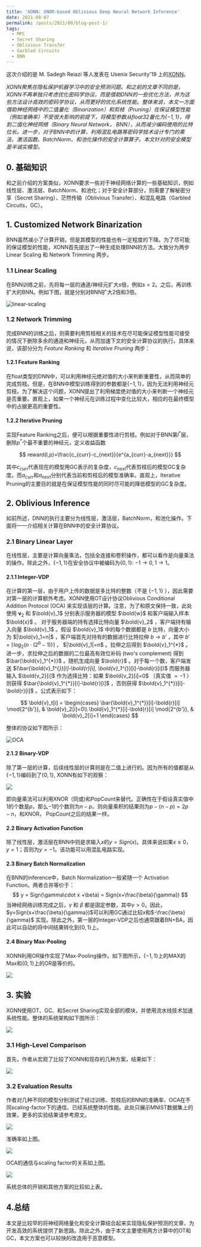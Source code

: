 ```yaml
---
title: 'XONN: XNOR-based Oblivious Deep Neural Network Inference'
date: 2021-08-07
permalink: /posts/2021/08/blog-post-1/
tags:
  - MPC
  - Secret Sharing
  - Oblivious Transfer
  - Garbled Circuits
  - BNN
---
```


这次介绍的是 M. Sadegh Reiazi 等人发表在 Usenix Security'19 上的[XONN](https://arxiv.org/abs/1902.07342)。

*XONN聚焦在隐私保护机器学习中的安全预测问题。和之前的文章不同的是，XONN不再单独只考虑优化密码学协议，而是借助DNN的一些优化方法，并为这些方法设计高效的密码学协议，从而更好的优化系统性能。整体来说，本文一方面借助神经网络中的二值量化（Binarization）和剪枝（Pruning）在保证模型性能（例如准确率）不受很大影响的前提下，将模型参数从float32量化为$\{-1,1\}$​​，得到二值化神经网络（Binary Neural Network， BNN），从而减少编码使用的比特位长。进一步，对于BNN中的计算，利用混乱电路等密码学技术设计专门的乘法、激活函数、BatchNorm、和池化操作的安全计算算子。本文针对的安全模型是半诚实模型。*

## 0. 基础知识

和之前介绍的方案类似，XONN要求一些对于神经网络计算的一些基础知识，例如线性层、激活层、BatchNorm、和池化；对于安全计算部分，则需要了解秘密分享（Secret Sharing）、茫然传输（Oblivious Transfer）、和混乱电路（Garbled Circuits，GC）。

## 1. Customized Network Binarization

BNN虽然减小了计算开销，但是其模型的性能也有一定程度的下降。为了尽可能的保证模型的性能，XONN首先提出了一种生成处理BNN的方法。大致分为两步Linear Scaling 和 Network Trimming 两步。

### 1.1 Linear Scaling

在BNN训练之前，先将每一层的通道/神经元扩大$s$​倍，例如$s=2$​​。之后，再训练扩大的BNN。例如下图，就是分别对BNN扩大2倍和3倍。

![linear-scaling](/images/XONNFig/linear-scaling.png)

### 1.2 Network Trimming

完成BNN的训练之后，则需要利用剪枝相关的技术在尽可能保证模型性能可接受的情况下删除多余的通道和神经元，从而加速下文的安全计算协议的执行。具体来说，该部分分为 *Feature Ranking* 和 *Iterative Pruning* 两步：

#### 1.2.1 Feature Ranking

在float类型的DNN中，可以利用神经元绝对值的大小来判断重要性，从而简单的完成剪枝。但是，在BNN中模型训练得到的参数都是$\{-1,1\}$，因为无法利用神经元剪枝。为了解决这个问题，XONN提出了利用梯度绝对值的大小来判断一个神经元是否重要。直观上，如果一个神经元在训练过程中变化比较大，相应的在最终模型中的占据更高的重要性。

#### 1.2.2 Iterative Pruning

实现Feature Ranking之后，便可以根据重要性进行剪枝。例如对于BNN第$l^*$​​层，删除$p^*$个最不重要的神经元，定义收益函数

$$
reward(l,p)=\frac{c_{curr}-c_{next}}{e^{a_{curr}-a_{next}}}
$$

其中$c_{curr}$​代表现在的模型用GC表示的复杂度，$c_{next}$​​代表剪枝后的模型GC复杂度。而$a_{curr}$和$a_{next}$​ 分别代表当前和剪枝后的模型准确率。直观上，Iterative Pruning的主要目的就是在保证模型性能的同时尽可能的降低模型的GC复杂度。

## 2. Oblivious Inference

如前所述，DNN的执行主要分为线性层，激活层，BatchNorm，和池化操作。下面将一一介绍相关计算在BNN中的安全计算协议。

### 2.1 Binary Linear  Layer

在线性层，主要是计算向量乘法，包括全连接和卷积操作，都可以看作是向量乘法的操作。除此之外，$\{-1,1\}$在安全协议中被编码为$\{0,1\}$: $-1\rightarrow 0, 1\rightarrow 1$。

#### 2.1.1 Integer-VDP

在计算的第一层，由于用户上传的数据是多比特的整数（不是 $\{-1,1\}$ ），因此需要对第一层的计算额外考虑。XONN使用OT设计协议Oblivious Conditional Addition Protocol (OCA) 来实现该层的计算。注意，为了和原文保持一致，此处使用 $\bm{v}_2$ 和 $\bold{v}_1$ 分别表示服务器的模型 $\bold{w}$ 和客户端输入样本 $\bold{x}$ 。
对于服务器端的持有选择比特向量 $\bold{v}_2$ ，客户端持有输入向量 $\bold{v}_1$ 。假设 $\bold{v}_1$ 中的每个数据都是 $b$ 比特，向量大小为 $|\bold{v}_1=n|$ ，客户端首先对持有的数据进行比特拉伸 $b\rightarrow b'$ ，其中 $b'=\lceil log_2(n\cdot (2^b -1))\rceil$ ， $|\bold{v}_1|=n$ 。拉伸之后得到 $\bold{v}_1^{*}$ 。进一步，求拉伸之后的数据的二位最高有效位补码 (two's complement) 得到 $\bar{\bold{v}_1^{*}}$ 。随机生成向量 $\bold{r}$ 。对于每一个数，客户端发送 $(\bar{\bold{v}_1^{*}}[i]-\bold{r}[i], \bold{v}_1^{*}}[i]-\bold{r}[i])$ 而服务器输入 $\bold{v_2}[i]$ 作为选择比特：如果 $\bold{v_2}[i]=0$ （真实值 $=-1$ ）则获得 $\bar{\bold{v}_1^{*}}[i]-\bold{r}[i]$ ，否则获得 $\bold{v}_1^{*}}[i]-\bold{r}[i]$ ​​。公式表示如下：

$$
\bold{v}_t[i] = \begin{cases}
\bar{\bold{v}_1^{*}}[i]-\bold{r}[i] \mod{2^{b'}}, & \bold{v}_2[i]=0\\
\bold{v}_1^{*}[i]-\bold{r}[i] \mod{2^{b'}}, & \bold{v}_2[i]=1
\end{cases}
$$

整体的协议如下图所示：

![OCA](/images/XONNFig/OCA.jpg)

#### 2.1.2 Binary-VDP

除了第一层的计算，后续线性层的计算则是在二值上进行的。因为所有的值都是从$\{-1,1\}$​编码到了$\{0,1\}$​​​​, XONN有如下的观察：

![](/images/XONNFig/Binary-VDP.jpg)

即向量乘法可以利用XNOR（同或)和PopCount来替代。正确性在于假设真实值中$1$​的个数是$p$​，那么$-1$​的个数则为$n-p$​。则向量乘积的结果则为$p-(n-p)=2p-n$​，和XNOR， PopCount之后的结果一样。

#### 2.2 Binary Activation Function

除了线性层，激活层在BNN中则是求输入$x$的$y=Sign(x)$​。具体来说如果$x\ge0$，$y=1$；否则为$y=-1$。该功能可以用混乱电路实现。

#### 2.3 Binary Batch Normalization

在BNN的inference中，Batch Normalization一般紧随一个 Activation Function。两者合并等价于：
$$
y = Sign(\gamma\cdot x +\beta) = Sign(x+\frac{\beta}{\gamma})
$$
当神经网络训练完成之后，$\gamma$ 和 $\beta$ 都是固定参数，其中$\gamma>0$。因此，$y=Sign(x+\frac{\beta}{\gamma})$可以利用GC通过比较$x$和$-\frac{\beta}{\gamma}$ 实现。除此之外，第一层的Integer-VDP之后也通常跟着BN+BA，因此可以自动的将中间结果转化到$\{0,1\}$上。

#### 2.4 Binary Max-Pooling

XONN利用OR操作实现了Max-Pooling操作。如下图所示，$\{-1,1\}$​​上的MAX的Max和$\{0,1\}$​​​​​​上的OR是等价的。

![](/images/XONNFig/Binary-max.jpg)

## 3. 实验

XONN使用OT、GC、和Secret Sharing实现全部的模块，并使用流水线技术加速系统性能。整体的系统架构如下图所示：

![](/images/XONNFig/system.png)

### 3.1 High-Level  Comparison

首先，作者从宏观了比较了XONN和现存的几种方案，结果如下：

![](/images/XONNFig/comp.jpg)

### 3.2 Evaluation Results

作者对几种不同的模型分别测试了经过训练、剪枝后的BNN的准确率、OCA在不同scaling-factor下的通信、已经系统整体的性能。此处只展示MNIST数据集上的效果，更多的实验结果请参考原文。

![](/images/XONNFig/acc.jpg)

准确率如上图。

![](/images/XONNFig/OCACOMM.jpg)

OCA的通信与scaling factor的关系如上图。

![](/images/XONNFig/total_overhead.jpg)

系统总体的开销和其他方案的比较如上表。

## 4.总结

本文是比较早的将神经网络量化和安全计算结合起来实现隐私保护预测的文章，为开发高效的系统提供了新思路。除此之外，由于本文主要使用两方计算中的OT和GC，本文方案也可以较快的改造用于恶意模型。





